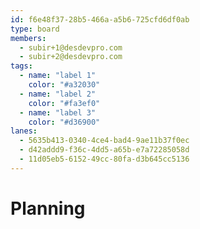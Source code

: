 ```yaml
---
id: f6e48f37-28b5-466a-a5b6-725cfd6df0ab
type: board
members:
  - subir+1@desdevpro.com
  - subir+2@desdevpro.com
tags:
  - name: "label 1"
    color: "#a32030"
  - name: "label 2"
    color: "#fa3ef0"
  - name: "label 3"
    color: "#d36900"
lanes:
  - 5635b413-0340-4ce4-bad4-9ae11b37f0ec
  - d42addd9-f36c-4dd5-a65b-e7a72285058d
  - 11d05eb5-6152-49cc-80fa-d3b645cc5136
---
```


# Planning
